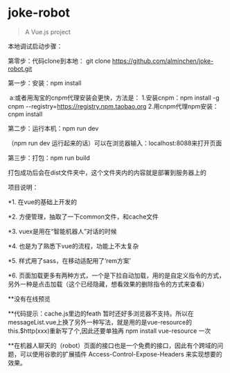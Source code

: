 # joke-robot
> A Vue.js project

本地调试启动步骤：

第零步：代码clone到本地： git clone https://github.com/alminchen/joke-robot.git

第一步：安装：npm install

 a:或者用淘宝的cnpm代理安装会更快，方法是：
 1.安装cnpm：npm install -g cnpm --registry=https://registry.npm.taobao.org 
 2.用cnpm代理npm安装： cnpm install

第二步：运行本机：npm run dev

（npm run dev 运行起来的话）可以在浏览器输入：localhost:8088来打开页面

第三步：打包：npm run build

打包成功后会在dist文件夹中，这个文件夹内的内容就是部署到服务器上的

项目说明：

*1. 在vue的基础上开发的

*2. 方便管理，抽取了一下common文件，和cache文件

*3. vuex是用在“智能机器人”对话的时候

*4. 也是为了熟悉下vue的流程，功能上不太复杂

*5. 样式用了sass，在移动适配用了‘rem方案’

*6. 页面加载更多有两种方式，一个是下拉自动加载，用的是自定义指令的方式，另外一种是点击加载（这个已经隐藏，想看效果的删除指令的方式来查看）

**没有在线预览

**代码提示：cache.js里边的feath 暂时还好多浏览器不支持。所以在messageList.vue上换了另外一种写法，就是用的是vue-resource的this.$http(xxx)重新写了个,因此还要单独再 npm install vue-resource 一次

**在机器人聊天的（robot）页面的接口也是一个免费的接口，因此有个跨域的问题，可以使用谷歌的扩展插件 Access-Control-Expose-Headers 来实现想要的效果。

